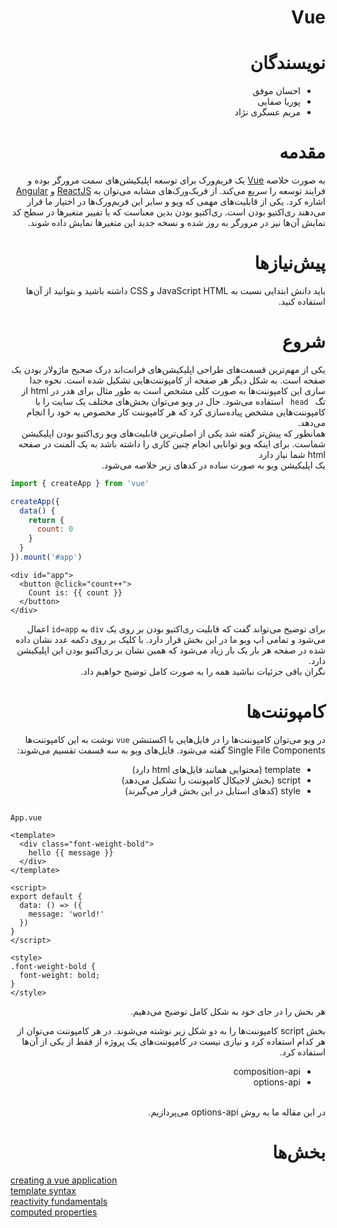 <div dir="rtl">
<h1>
    Vue
</h1>

# نویسندگان
- احسان موفق
- پوریا صفایی
- مریم عسگری نژاد
<h1>
مقدمه
</h1>
به صورت خلاصه <a href="https://vuejs.org/">Vue</a> یک فریم‌ورک برای توسعه اپلیکیشن‌های سمت مرورگر بوده و 
فرایند توسعه را سریع می‌کند.
از فریک‌ورک‌های مشابه می‌توان به <a href="https://reactjs.org/">ReactJS</a>
و <a href="https://angular.io/">Angular</a>
اشاره کرد.
یکی از قابلیت‌های مهمی که ویو و سایر این فریم‌ورک‌ها در اختیار ما قرار می‌دهند ری‌اکتیو بودن است. ری‌اکتیو بودن بدین معناست
که با تفییر متغیر‌ها در سطح کد نمایش آن‌ها نیز در مرورگر به روز شده و نسخه جدید
این متغیر‌ها نمایش داده شوند.

<h1>
پیش‌نیاز‌ها
</h1>
باید دانش ابتدایی نسبت به JavaScript HTML و CSS داشته باشید و بتوانید از آن‌ها استفاده کنید.

<h1>
شروع
</h1>
یکی از مهم‌ترین قسمت‌های طراحی اپلیکیشن‌های فرانت‌اند درک صحیح ماژولار بودن یک صفحه است. به شکل دیگر هر صفحه از
کامپوننت‌هایی تشکیل شده است. نحوه جدا سازی این کامپوننت‌ها به صورت کلی مشخص است به طور مثال برای هدر در html از تگ 
<code> head </code>
استفاده می‌شود.
حال در ویو می‌توان بخش‌های مختلف یک سایت را با کامپوننت‌هایی مشخص پیاده‌سازی کرد که هر کامپوننت کار مخصوص به 
خود را انجام می‌دهد.
<br>
همانطور که پیش‌تر گفته شد یکی از اصلی‌ترین قابلیت‌های ویو ری‌اکتیو بودن اپلیکیشن شماست. برای اینکه ویو توانایی انجام چنین کاری را داشته باشد
به یک المنت در صفحه html شما نیاز دارد
<br>
یک اپلیکیشن ویو به صورت ساده در کد‌های زیر خلاصه می‌شود.

<div dir="ltr">

```javascript
import { createApp } from 'vue'

createApp({
  data() {
    return {
      count: 0
    }
  }
}).mount('#app')
```


```vue
<div id="app">
  <button @click="count++">
    Count is: {{ count }}
  </button>
</div>
```
</div>
برای توضیح می‌تواند گفت که قابلیت ری‌اکتیو بودن بر روی یک <code>div</code>
به 
<code>id=app</code>
اعمال می‌شود و تمامی اپ ویو ما در این بخش قرار دارد.
با کلیک بر روی دکمه عدد نشان داده شده در صفحه هر بار یک بار زیاد می‌شود 
که همین نشان بر ری‌اکتیو بودن این اپلیکیشن دارد.
<br>
نگران باقی جزئیات نباشید همه را به صورت کامل توضیح خواهیم داد.
<br>

<h1>
کامپوننت‌ها
</h1>
در ویو می‌توان کامپوننت‌ها را در فایل‌هایی با اکستنشن 
<code>vue</code>
نوشت به این کامپوننت‌ها
Single File Components گفته می‌شود.
فایل‌های ویو به سه قسمت تقسیم می‌شوند:

- template (محتوایی همانند فایل‌های html دارد)
- script (بخش لاجیکال کامپوننت را تشکیل می‌دهد)
- style (کد‌های استایل در این بخش قرار می‌گیرند)

<div dir="ltr">
<code>
App.vue
</code>


```vue
<template>
  <div class="font-weight-bold">
    hello {{ message }}
  </div>
</template>

<script>
export default {
  data: () => ({
    message: 'world!' 
  })
}
</script>

<style>
.font-weight-bold {
  font-weight: bold;
}
</style>
```
</div>


هر بخش را در جای خود به شکل کامل توضیح می‌دهیم.

بخش script کامپوننت‌ها را به دو شکل زیر نوشته می‌شوند.
در هر کامپوننت می‌توان از هر کدام استفاده کرد و نیازی نیست در کامپوننت‌های یک پروژه از فقط از یکی از آن‌ها استفاده کرد.
- composition-api
- options-api
<br>
در این مقاله ما به روش options-api
می‌پردازیم.

<h1>
بخش‌ها
</h1>

<div dir="ltr">

[creating a vue application](createApp.md)  
[template syntax](templateSyntax.md)  
[reactivity fundamentals](reactivityFundamentals.md)  
[computed properties](reactivityFundamentals.md)  

</div>

</div> 
